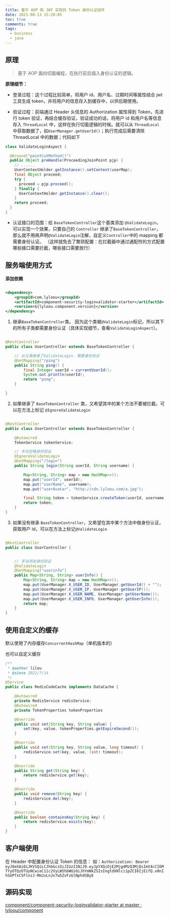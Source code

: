 ```yaml
---
title: 基于 AOP 和 JWT 实现的 Token 身份认证组件
date: 2021-08-13 15:20:05
toc: true
comments: true
tags:
  - business
  - java
---
```


## 原理

> 基于 AOP 面向切面编程，在执行前后插入身份认证的逻辑。

**原理细节：**

- 登录过程：这个过程比较简单，将用户 id、用户名、过期时间等属性结合 jwt 工具生成 token，并将用户的信息存入到缓存中，以供后期使用。

- 验证过程：前端通过 Header 头信息的 Authorization 属性得到 Token，先进行 token 验证，再结合缓存验证，验证成功的话，将用户 id 和用户名等信息存入 `ThreadLocal` 中，这样在执行切面逻辑的时候。就可以从 `ThreadLocal` 中获取数据了，如`UserManager.getUserId()`；执行完成后需要清除 ThreadLocal 中的数据；代码如下

```java
class ValidateLoginAspect {

  @Around("pointCutMethod()")
  public Object preHandle(ProceedingJoinPoint pjp) {
    // ......
    UserContextHolder.getInstance().setContext(userMap);
    final Object proceed;
    try {
      proceed = pjp.proceed();
    } finally {
      UserContextHolder.getInstance().clear();
    }
    return proceed;
  }
}
```

- 认证接口的范围：给 `BaseTokenController`这个基类添加 `@ValidateLogin`，
  可以实现一个效果，只要自己的 `Controller` 继承了`BaseTokenController`，那么就不用再声明`@ValidateLogin`注解，自定义`Controller`中的 mapping 都需要身份认证。
  （这样就免去了繁琐配置：在拦截器中通过通配符的方式配置哪些接口需要拦截，哪些接口需要放行）

## 服务端使用方式

**添加依赖**

```xml

<dependency>
    <groupId>com.lyloou</groupId>
    <artifactId>component-security-loginvalidator-starter</artifactId>
    <version>${lyloou.component.version}</version>
</dependency>
```

1. 继承`BaseTokenController`类。 因为这个类被`@ValidateLogin`标记，所以其下的所有子类都需要身份认证（具体实现细节，查看`ValidateLoginAspect`）。

```java

@RestController
public class UserController extends BaseTokenController {

    // 从父类继承了ValidateLogin，需要身份验证
    @GetMapping("/ping")
    public String ping() {
        final Integer userId = currentUserId();
        System.out.println(userId);
        return "pong";
    }

}
```

2. 如果继承了 `BaseTokenController` 类，又希望其中的某个方法不要被拦截，可以在方法上标记 `@IgnoreValidateLogin`

```java

@RestController
public class UserController extends BaseTokenController {

    @Autowired
    TokenService tokenService;

    // 手动忽略身份验证
    @IgnoreValidateLogin
    @GetMapping("/login")
    public String login(String userId, String username) {

        Map<String, String> map = new HashMap<>();
        map.put("userId", userId);
        map.put("userName", username);
        map.put("userAvatar", "http://cdn.lyloou.com/a.jpg");

        final String token = tokenService.createToken(userId, username, JSONUtil.toJsonStr(map));
        return token;
    }
}
```

3. 如果没有继承 `BaseTokenController`，又希望在其中某个方法中做身份认证，获取用户 id，可以在方法上标记`@ValidateLogin`

```java

@RestController
public class UserController {


    // 手动添加身份验证
    @ValidateLogin
    @GetMapping("userinfo")
    public Map<String, String> userInfo() {
        Map<String, String> map = new HashMap<>();
        map.put(UserManager.X_USER_ID, UserManager.getUserId() + "");
        map.put(UserManager.X_USER_IP, UserManager.getUserIP());
        map.put(UserManager.X_USER_NAME, UserManager.getUserName());
        map.put(UserManager.X_USER_INFO, UserManager.getUserInfo());
        return map;
    }
}
```

## 使用自定义的缓存

默认使用了内存缓存`ConcurrentHashMap`（单机版本的）

也可以自定义缓存

```java
/**
 * @author lilou
 * @since 2021/7/14
 */
@Service
public class RedisCodeCache implements DataCache {

    @Autowired
    private RedisService redisService;
    @Autowired
    private TokenProperties tokenProperties

    @Override
    public void set(String key, String value) {
        set(key, value, tokenProperties.getExpireSecond());
    }

    @Override
    public void set(String key, String value, long timeout) {
        redisService.set(key, value, (int) timeout);
    }

    @Override
    public String get(String key) {
        return redisService.get(key);
    }

    @Override
    public void remove(String key) {
        redisService.del(key);
    }

    @Override
    public boolean containsKey(String key) {
        return redisService.exists(key);
    }
}
```

## 客户端使用

在 Header 中配置身份认证 Token 的信息：
如：`Authorization: Bearer eyJ0eXAiOiJKV1QiLCJhbGciOiJIUzI1NiJ9.eyJpYXQiOjE2Mjg4MzQ3MjQsImV4cCI6MTYyOTQzOTUyNCwieC11c2VyLW5hbWUiOiJhYmNkZSIsIngtdXNlci1pZCI6IjEifQ.x0nIhSUPfxC5FlnzJ-MmJvLnJv7w5ZvFzGlNphdSByE`

## 源码实现

[component/component-security-loginvalidator-starter at master · lyloou/component](https://github.com/lyloou/component/tree/master/component-security-loginvalidator-starter)
